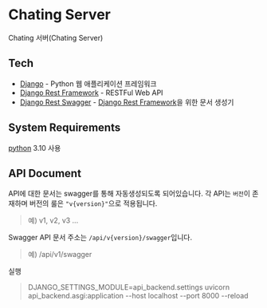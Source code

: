 # Chating Server
Chating 서버(Chating Server)

## Tech
* [Django] - Python 웹 애플리케이션 프레임워크
* [Django Rest Framework] - RESTFul Web API
* [Django Rest Swagger] - [Django Rest Framework]을 위한 문서 생성기

## System Requirements
[python] 3.10 사용

## API Document

API에 대한 문서는 swagger를 통해 자동생성되도록 되어있습니다.
각 API는 `버전`이 존재하며 버전의 룰은 `"v{version}"`으로 적용됩니다.
> 예) v1, v2, v3 ...

Swagger API 문서 주소는 `/api/v{version}/swagger`입니다.
> 예) /api/v1/swagger


실행
> DJANGO_SETTINGS_MODULE=api_backend.settings uvicorn api_backend.asgi:application --host localhost --port 8000 --reload

[//]: # (These are reference links used in the body of this note and get stripped out when the markdown processor does its job. There is no need to format nicely because it shouldn't be seen. Thanks SO - http://stackoverflow.com/questions/4823468/store-comments-in-markdown-syntax)

   [fount logo]: <https://fount.co/wp-content/uploads/2017/07/fount-ci@2x.png>
   [python]: <https://www.python.org/>
   [Django]: <https://www.djangoproject.com/>
   [Django Rest Framework]: <http://www.django-rest-framework.org/>
   [Django Rest Swagger]: <https://django-rest-swagger.readthedocs.io>
